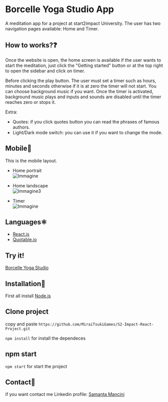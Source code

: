 # Borcelle Yoga Studio App
A meditation app for a project at start2impact University. The user has two navigation pages available: Home and Timer.

## How to works?❓
Once the website is open, the home screen is available if the user wants to start the meditation, just click the "Getting started" button or at the top right to open the sidebar and click on timer.

Before clicking the play button. The user must set a timer such as hours, minutes and seconds otherwise if it is at zero the timer will not start. 
You can choose background music if you want. Once the timer is activated, background music plays and inputs and sounds are disabled until the timer reaches zero or stops it.

Extra:
- Quotes: if you click quotes button you can read the phrases of famous authors.
- Light/Dark mode switch: you can use it if you want to change the mode.

## Mobile📱

This is the mobile layout.
- Home portrait <br>
![Immagine](https://github.com/MiraiTsukiGames/S2-Impact-React-Project/assets/118011618/7cfc3f21-4430-4b90-a681-f7723b8393a5)

- Home landscape <br>
![Immagine3](https://github.com/MiraiTsukiGames/S2-Impact-React-Project/assets/118011618/10ce742e-9050-4e62-b03f-ad71496d89ca)


- Timer <br>
![Immagine](https://github.com/MiraiTsukiGames/S2-Impact-React-Project/assets/118011618/ab3a3821-3b73-478e-971d-7165eadc4da1)



## Languages⚛️
- [React.js](https://react.dev/)
- [Quotable.io](https://api.quotable.io)
  
## Try it!
[Borcelle Yoga Studio](https://borcelleyogastudio.netlify.app/)

## Installation💾
First all install [Node.js](https://nodejs.org/it)

## Clone project
 copy and paste 
`https://github.com/MiraiTsukiGames/S2-Impact-React-Project.git`

`npm install` for install the dependeces

## npm start
`npm start` for start the project

## Contact📧
if you want contact me
Linkedin profile: [Samanta Mancini](https://www.linkedin.com/in/samantamancini/)
